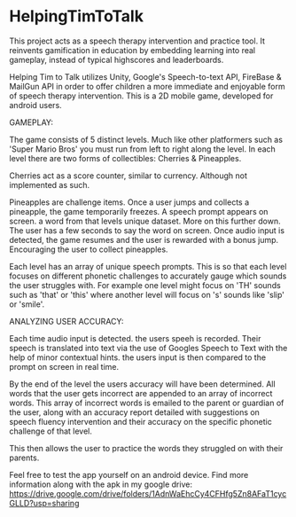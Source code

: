 # HelpingTimToTalk
This project acts as a speech therapy intervention and practice tool. It reinvents gamification in education by embedding learning into real gameplay, instead of typical highscores and leaderboards.

Helping Tim to Talk utilizes Unity, Google's Speech-to-text API, FireBase & MailGun API in order to offer children a more immediate and enjoyable form of speech therapy intervention.
This is a 2D mobile game, developed for android users.

GAMEPLAY:

The game consists of 5 distinct levels. 
Much like other platformers such as 'Super Mario Bros' you must run from left to right along the level.
In each level there are two forms of collectibles: Cherries & Pineapples.

Cherries act as a score counter, similar to currency. Although not implemented as such.

Pineapples are challenge items.
Once a user jumps and collects a pineapple, the game temporarily freezes. 
A speech prompt appears on screen. a word from that levels unique dataset. More on this further down.
The user has a few seconds to say the word on screen. Once audio input is detected, the game resumes and the user is rewarded with a bonus jump. 
Encouraging the user to collect pineapples.

Each level has an array of unique speech prompts. 
This is so that each level focuses on different phonetic challenges to accurately gauge which sounds the user struggles with.
For example one level might focus on 'TH' sounds such as 'that' or 'this' where another level will focus on 's' sounds like 'slip' or 'smile'.

ANALYZING USER ACCURACY:

Each time audio input is detected. the users speeh is recorded. Their speech is translated into text via the use of Googles Speech to Text with the help of minor contextual hints.
the users input is then compared to the prompt on screen in real time.

By the end of the level the users accuracy will have been determined.
All words that the user gets incorrect are appended to an array of incorrect words. 
This array of incorrect words is emailed to the parent or guardian of the user, along with an accuracy report detailed with suggestions on speech fluency intervention and their accuracy on the specific phonetic challenge of that level. 

This then allows the user to practice the words they struggled on with their parents.


Feel free to test the app yourself on an android device. 
Find more information along with the apk in my google drive:
https://drive.google.com/drive/folders/1AdnWaEhcCy4CFHfg5Zn8AFaT1cycGLLD?usp=sharing

